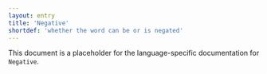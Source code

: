 ```yaml
---
layout: entry
title: 'Negative'
shortdef: 'whether the word can be or is negated'
---
```


This document is a placeholder for the language-specific documentation
for `Negative`.
